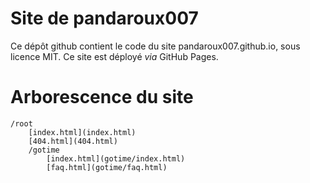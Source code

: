 # Site de pandaroux007
Ce dépôt github contient le code du site pandaroux007.github.io, sous licence MIT. Ce site est déployé *via* GitHub Pages.

# Arborescence du site
```
/root
    [index.html](index.html)
    [404.html](404.html)
    /gotime
        [index.html](gotime/index.html)
        [faq.html](gotime/faq.html)
```